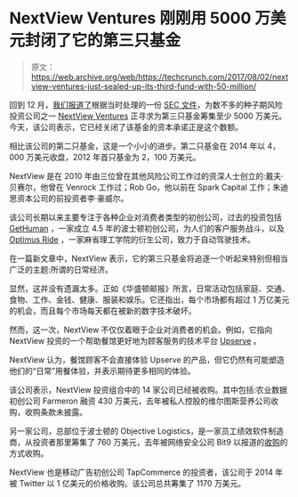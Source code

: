 # NextView Ventures 刚刚用 5000 万美元封闭了它的第三只基金 

> 原文：<https://web.archive.org/web/https://techcrunch.com/2017/08/02/nextview-ventures-just-sealed-up-its-third-fund-with-50-million/>

回到 12 月，[我们报道了](https://web.archive.org/web/20221024050438/https://beta.techcrunch.com/2016/12/15/nextview-ventures-is-looking-to-raise-at-least-50-million-for-a-third-fund/)根据当时处理的一份 [SEC 文件](https://web.archive.org/web/20221024050438/https://www.sec.gov/Archives/edgar/data/1692145/000169214516000001/xslFormDX01/primary_doc.xml)，为数不多的种子期风险投资公司之一 [NextView Ventures](https://web.archive.org/web/20221024050438/http://nextviewventures.com/) 正寻求为第三只基金筹集至少 5000 万美元。今天，该公司表示，它已经关闭了该基金的资本承诺正是这个数额。

相比该公司的第二只基金，这是一个小小的进步。第二只基金在 2014 年以 4，000 万美元收盘，2012 年首只基金为 2，100 万美元。

NextView 是在 2010 年由三位曾在其他风险公司工作过的资深人士创立的:戴夫·贝赛尔，他曾在 Venrock 工作过；Rob Go，他以前在 Spark Capital 工作；朱迪思资本公司的前投资者李·豪威尔。

该公司长期以来主要专注于各种企业对消费者类型的初创公司，过去的投资包括 [GetHuman](https://web.archive.org/web/20221024050438/https://gethuman.com/) ，一家成立 4.5 年的波士顿初创公司，为人们的客户服务战斗，以及 [Optimus Ride](https://web.archive.org/web/20221024050438/http://optimusride.com/) ，一家麻省理工学院的衍生公司，致力于自动驾驶技术。

在一篇新文章中，NextView 表示，它的第三只基金将追逐一个听起来特别但相当广泛的主题:所谓的日常经济。

显然，这并没有遗漏太多。正如《华盛顿邮报》所言，日常活动包括家庭、交通、食物、工作、金钱、健康、服装和娱乐。它还指出，每个市场都有超过 1 万亿美元的机会，而且每个市场每天都在被新的数字技术破坏。

然而，这一次，NextView 不仅仅着眼于企业对消费者的机会。例如，它指向 NextView 投资的一个帮助餐馆更好地为顾客服务的技术平台 [Upserve](https://web.archive.org/web/20221024050438/https://upserve.com/) 。

NextView 认为，餐馆顾客不会直接体验 Upserve 的产品，但它仍然有可能塑造他们的“日常”用餐体验，并表示期待更多相同的体验。

该公司表示，NextView 投资组合中的 14 家公司已经被收购。其中包括:农业数据初创公司 Farmeron 融资 430 万美元，去年被私人控股的维尔图斯营养公司收购，收购条款未披露。

另一家公司，总部位于波士顿的 Objective Logistics，是一家员工绩效软件制造商，从投资者那里筹集了 760 万美元，去年被网络安全公司 Bit9 以报道的[收购](https://web.archive.org/web/20221024050438/http://fortune.com/2015/06/15/exclusive-bit9-acquires-objective-logistics/)的方式收购。

NextView 也是移动广告初创公司 TapCommerce 的投资者，该公司于 2014 年被 Twitter 以 1 亿美元的价格收购。该公司总共筹集了 1170 万美元。